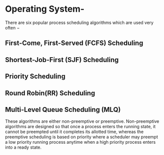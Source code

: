 # Operating System-

There are six popular process scheduling algorithms which are used very often −

## First-Come, First-Served (FCFS) Scheduling
## Shortest-Job-First (SJF) Scheduling
## Priority Scheduling
## Round Robin(RR) Scheduling
## Multi-Level Queue Scheduling (MLQ) 

These algorithms are either non-preemptive or preemptive. Non-preemptive algorithms are designed so that once a process enters the running state, it cannot be preempted until it completes its allotted time, whereas the preemptive scheduling is based on priority where a scheduler may preempt a low priority running process anytime when a high priority process enters into a ready state.
